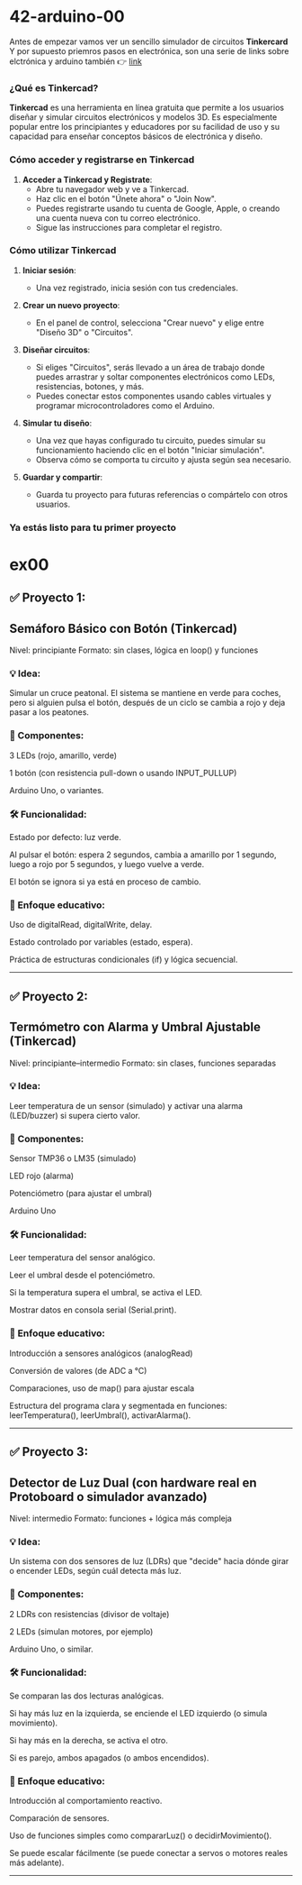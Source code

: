 # 42-arduino-00

Antes de empezar vamos ver un sencillo simulador de circuitos **Tinkercard**
Y por supuesto priemros pasos en electrónica, son una serie de links sobre elctrónica y arduino también :point_right: [link](https://github.com/fran-byte/electronica-para-principiantes)

### ¿Qué es Tinkercad?

**Tinkercad** es una herramienta en línea gratuita que permite a los usuarios diseñar y simular circuitos electrónicos y modelos 3D. Es especialmente popular entre los principiantes y educadores por su facilidad de uso y su capacidad para enseñar conceptos básicos de electrónica y diseño.

### Cómo acceder y registrarse en Tinkercad

1. **Acceder a Tinkercad y Registrate**:
   - Abre tu navegador web y ve a Tinkercad.
   - Haz clic en el botón "Únete ahora" o "Join Now".
   - Puedes registrarte usando tu cuenta de Google, Apple, o creando una cuenta nueva con tu correo electrónico.
   - Sigue las instrucciones para completar el registro.

### Cómo utilizar Tinkercad

1. **Iniciar sesión**:
   - Una vez registrado, inicia sesión con tus credenciales.

2. **Crear un nuevo proyecto**:
   - En el panel de control, selecciona "Crear nuevo" y elige entre "Diseño 3D" o "Circuitos".

3. **Diseñar circuitos**:
   - Si eliges "Circuitos", serás llevado a un área de trabajo donde puedes arrastrar y soltar componentes electrónicos como LEDs, resistencias, botones, y más.
   - Puedes conectar estos componentes usando cables virtuales y programar microcontroladores como el Arduino.

4. **Simular tu diseño**:
   - Una vez que hayas configurado tu circuito, puedes simular su funcionamiento haciendo clic en el botón "Iniciar simulación".
   - Observa cómo se comporta tu circuito y ajusta según sea necesario.

5. **Guardar y compartir**:
   - Guarda tu proyecto para futuras referencias o compártelo con otros usuarios.

### Ya estás listo para tu primer proyecto 


# ex00 

## ✅ Proyecto 1:

## Semáforo Básico con Botón (Tinkercad)

Nivel: principiante
Formato: sin clases, lógica en loop() y funciones

### 💡 Idea:

Simular un cruce peatonal. El sistema se mantiene en verde para coches, pero si alguien pulsa el botón, después de un ciclo se cambia a rojo y deja pasar a los peatones.

### 🧩 Componentes:

3 LEDs (rojo, amarillo, verde)

1 botón (con resistencia pull-down o usando INPUT_PULLUP)

Arduino Uno, o variantes. 


### 🛠️ Funcionalidad:

Estado por defecto: luz verde.

Al pulsar el botón: espera 2 segundos, cambia a amarillo por 1 segundo, luego a rojo por 5 segundos, y luego vuelve a verde.

El botón se ignora si ya está en proceso de cambio.


### 🧠 Enfoque educativo:

Uso de digitalRead, digitalWrite, delay.

Estado controlado por variables (estado, espera).

Práctica de estructuras condicionales (if) y lógica secuencial.



---

## ✅ Proyecto 2:

## Termómetro con Alarma y Umbral Ajustable (Tinkercad)

Nivel: principiante–intermedio
Formato: sin clases, funciones separadas

### 💡 Idea:

Leer temperatura de un sensor (simulado) y activar una alarma (LED/buzzer) si supera cierto valor.

### 🧩 Componentes:

Sensor TMP36 o LM35 (simulado)

LED rojo (alarma)

Potenciómetro (para ajustar el umbral)

Arduino Uno


### 🛠️ Funcionalidad:

Leer temperatura del sensor analógico.

Leer el umbral desde el potenciómetro.

Si la temperatura supera el umbral, se activa el LED.

Mostrar datos en consola serial (Serial.print).


### 🧠 Enfoque educativo:

Introducción a sensores analógicos (analogRead)

Conversión de valores (de ADC a °C)

Comparaciones, uso de map() para ajustar escala

Estructura del programa clara y segmentada en funciones: leerTemperatura(), leerUmbral(), activarAlarma().



---

## ✅ Proyecto 3:

## Detector de Luz Dual (con hardware real en Protoboard o simulador avanzado)

Nivel: intermedio
Formato: funciones + lógica más compleja

### 💡 Idea:

Un sistema con dos sensores de luz (LDRs) que "decide" hacia dónde girar o encender LEDs, según cuál detecta más luz.

### 🧩 Componentes:

2 LDRs con resistencias (divisor de voltaje)

2 LEDs (simulan motores, por ejemplo)

Arduino Uno, o similar. 


### 🛠️ Funcionalidad:

Se comparan las dos lecturas analógicas.

Si hay más luz en la izquierda, se enciende el LED izquierdo (o simula movimiento).

Si hay más en la derecha, se activa el otro.

Si es parejo, ambos apagados (o ambos encendidos).


### 🧠 Enfoque educativo:

Introducción al comportamiento reactivo.

Comparación de sensores.

Uso de funciones simples como compararLuz() o decidirMovimiento().

Se puede escalar fácilmente (se puede conectar a servos o motores reales más adelante).



---
